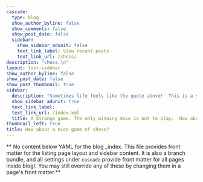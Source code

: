 ```yaml
---
cascade:
  type: blog
  show_author_byline: false
  show_comments: false
  show_post_date: false
  sidebar:
    show_sidebar_adunit: false
    text_link_label: View recent posts
    text_link_url: /chess/
description: "chess.\n"
layout: list-sidebar
show_author_byline: false
show_post_date: false
show_post_thumbnail: true
sidebar:
  description: "Sometimes life feels like the quote above!  This is a set of personal chess notes \n arranged in a narrative structure to interest my memory. \n Marcel Duchamp and John Cage \n are playing in the image."
  show_sidebar_adunit: true
  text_link_label:
  text_link_url: /index.xml
  title: A Strange game. The only winning move is not to play.  How about a nice game of chess?
thumbnail_left: true
title: How about a nice game of chess?
---
```


** No content below YAML for the blog _index. This file provides front matter for the listing page layout and sidebar content. It is also a branch bundle, and all settings under `cascade` provide front matter for all pages inside blog/. You may still override any of these by changing them in a page's front matter.**
